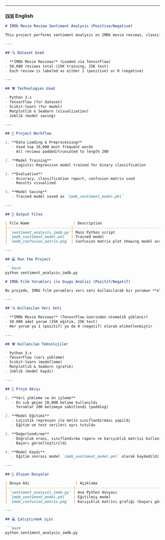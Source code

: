 
---

### 🇬🇧 English

```markdown
# IMDb Movie Review Sentiment Analysis (Positive/Negative)

This project performs sentiment analysis on IMDb movie reviews, classifying each review as **positive** or **negative** using a **Logistic Regression** model.

---

## 🔍 Dataset Used

- **IMDb Movie Reviews** (Loaded via TensorFlow)
- 50,000 reviews total (25K training, 25K test)
- Each review is labeled as either 1 (positive) or 0 (negative)

---

## 🛠 Technologies Used

- Python 3.x
- TensorFlow (for dataset)
- Scikit-learn (for model)
- Matplotlib & Seaborn (visualization)
- Joblib (model saving)

---

## 🚀 Project Workflow

1. **Data Loading & Preprocessing**  
   - Used top 10,000 most frequent words  
   - All reviews padded/truncated to length 200

2. **Model Training**  
   - Logistic Regression model trained for binary classification

3. **Evaluation**  
   - Accuracy, classification report, confusion matrix used  
   - Results visualized

4. **Model Saving**  
   - Trained model saved as `imdb_sentiment_model.pkl`

---

## 📁 Output Files

| File Name                    | Description                                   |
|-----------------------------|-----------------------------------------------|
| `sentiment_analysis_imdb.py`| Main Python script                            |
| `imdb_sentiment_model.pkl`  | Trained model                                 |
| `imdb_confusion_matrix.png` | Confusion matrix plot showing model accuracy  |

---

## 💻 Run the Project

```bash
python sentiment_analysis_imdb.py
```

```markdown
# IMDb Film Yorumları ile Duygu Analizi (Pozitif/Negatif)

Bu projede, IMDb film yorumları veri seti kullanılarak bir yorumun **olumlu (pozitif)** veya **olumsuz (negatif)** olup olmadığını tahmin eden bir **Lojistik Regresyon** modeli geliştirildi.

---

## 🔍 Kullanılan Veri Seti

- **IMDb Movie Reviews** (TensorFlow üzerinden otomatik yüklenir)
- 50.000 adet yorum (25K eğitim, 25K test)
- Her yorum ya 1 (pozitif) ya da 0 (negatif) olarak etiketlenmiştir

---

## 🛠 Kullanılan Teknolojiler

- Python 3.x
- TensorFlow (veri yükleme)
- Scikit-learn (modelleme)
- Matplotlib & Seaborn (grafik)
- Joblib (model kaydı)

---

## 🚀 Proje Akışı

1. **Veri yükleme ve ön işleme**  
   - En sık geçen 10.000 kelime kullanıldı  
   - Yorumlar 200 kelimeye sabitlendi (padding)

2. **Model Eğitimi**  
   - Lojistik regresyon ile metin sınıflandırması yapıldı  
   - Eğitim ve test verileri ayrı tutuldu

3. **Değerlendirme**  
   - Doğruluk oranı, sınıflandırma raporu ve karışıklık matrisi kullanıldı  
   - Başarı görselleştirildi

4. **Model Kaydı**  
   - Eğitim sonrası model `imdb_sentiment_model.pkl` olarak kaydedildi

---

## 📁 Oluşan Dosyalar

| Dosya Adı                     | Açıklama                                      |
|------------------------------|-----------------------------------------------|
| `sentiment_analysis_imdb.py` | Ana Python dosyası                            |
| `imdb_sentiment_model.pkl`   | Eğitilmiş model                               |
| `imdb_confusion_matrix.png`  | Karışıklık matrisi grafiği (başarı görseli)   |

---

## 💻 Çalıştırmak için

```bash
python sentiment_analysis_imdb.py

